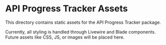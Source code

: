# API Progress Tracker Assets

This directory contains static assets for the API Progress Tracker package.

Currently, all styling is handled through Livewire and Blade components.
Future assets like CSS, JS, or images will be placed here.
